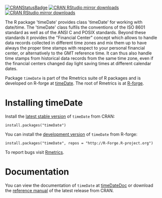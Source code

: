 <!-- badges: start -->
[![CRANStatusBadge](http://www.r-pkg.org/badges/version/timeDate)](https://cran.r-project.org/package=timeDate)
[![CRAN RStudio mirror downloads](https://cranlogs.r-pkg.org/badges/timeDate)](https://www.r-pkg.org/pkg/timeDate)
[![CRAN RStudio mirror downloads](https://cranlogs.r-pkg.org/badges/grand-total/timeDate?color=blue)](https://r-pkg.org/pkg/timeDate)
<!-- badges: end -->

The R package 'timeDate' provides class 'timeDate' for working with date/time.
The 'timeDate' class fulfils the conventions of the ISO 8601 standard as well as
of the ANSI C and POSIX standards. Beyond these standards it provides the
"Financial Center" concept which allows to handle data records collected in
different time zones and mix them up to have always the proper time stamps with
respect to your personal financial center, or alternatively to the GMT reference
time. It can thus also handle time stamps from historical data records from the
same time zone, even if the financial centers changed day light saving times at
different calendar dates.

Package `timeDate` is part of the Rmetrics suite of R packages and is developed
on R-forge at
[timeDate](https://r-forge.r-project.org/scm/viewvc.php/pkg/timeDate/?root=rmetrics).
The root of Rmetrics is at [R-forge](https://r-forge.r-project.org/projects/rmetrics).


# Installing timeDate


Install the [latest stable version](https://cran.r-project.org/package=timeDate) of
`timeDate` from CRAN:

    install.packages("timeDate")


You can install the
[development version](https://r-forge.r-project.org/scm/viewvc.php/pkg/timeDate/?root=rmetrics)
of `timeDate` from R-forge:

    install.packages("timeDate", repos = "http://R-Forge.R-project.org")

To report bugs visit [Rmetrics](https://r-forge.r-project.org/projects/rmetrics/).

# Documentation

You can view the documentation of `timeDate` at
[timeDateDoc](https://geobosh.github.io/timeDateDoc/)
or download the
[reference manual](https://cran.r-project.org/package=timeDate/timeDate.pdf)
of the latest release from CRAN.
